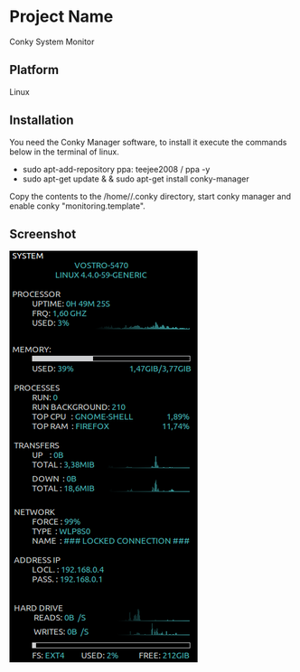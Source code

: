 # Project Name
Conky System Monitor

## Platform
Linux

## Installation
You need the Conky Manager software, to install it execute the commands below in the terminal of linux.

- sudo apt-add-repository ppa: teejee2008 / ppa -y
- sudo apt-get update & & sudo apt-get install conky-manager

Copy the contents to the /home/<user>/.conky directory, start conky manager and enable conky "monitoring.template".

## Screenshot
![Conky](https://github.com/emanuel36/conky_system_monitor/blob/master/conky_screenshot.png)
